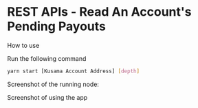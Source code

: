 # REST APIs - Read An Account's Pending Payouts

How to use

Run the following command

```bash
yarn start [Kusama Account Address] [depth]
```

Screenshot of the running node:
![]()

Screenshot of using the app
![]()
